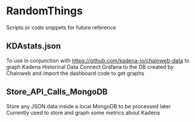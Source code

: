 # RandomThings
Scripts or code snippets for future reference


## KDAstats.json
To use in conjunction with https://github.com/kadena-io/chainweb-data to graph Kadena Historical Data
Connect Grafana to the DB created by Chainweb and import the dashboard code to get graphs

## Store_API_Calls_MongoDB
Store any JSON data inside a local MongoDB to be processed later
Currently used to store and graph some metrics about Kadena 
